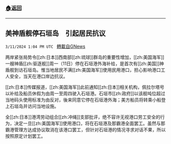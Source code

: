 ###  [:house:返回](README.md)
---


## 美神盾舰停石垣岛　引起居民抗议
`3/11/2024 1:04 PM UTC ` [轉載自GNews](https://gnews.org/articles/2384484)

两岸紧张局势令[[zh:日本]]西南部[[zh:琉球]]群岛的重要性增加，[[zh:美国海军]]一艘神盾[[zh:驱逐舰]]周一（11日）停在石垣港外海补给，是首次有[[zh:美国]]神盾舰到访石垣岛。惟当地居民不满[[zh:美国海军]]使用民用港口，担心影响港口工人安全，当天在港口岸边抗议。

[[zh:日本]]传媒报道，[[zh:美国海军]]此前通知[[zh:日本]]相关机构，佩拉尔塔号以补给及船员休假为由周一至周四驶入石垣港。石垣市[[zh:政府]]以该舰吨位超过当地码头使用标准为由反对，後来同意它停在石垣港外海；美方船员将转乘小船登上石垣岛并访问当地设施。

全[[zh:日本]]港湾劳动组合[[zh:冲绳]]支部批评，绝不容许无视港口劳工安全的行为，决定一旦[[zh:美国海军]]使用港口，将在石垣港及那霸港全面罢工。虽然与那霸港管理方达成协议取消在该港口罢工，但针对石垣港的情况寻求对话不果，所以按照原定计划罢工。
